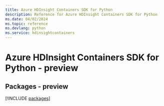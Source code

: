```yaml
---
title: Azure HDInsight Containers SDK for Python
description: Reference for Azure HDInsight Containers SDK for Python
ms.date: 04/02/2024
ms.topic: reference
ms.devlang: python
ms.service: hdinsightcontainers
---
```

# Azure HDInsight Containers SDK for Python - preview
## Packages - preview
[!INCLUDE [packages](hdinsight-containers-index.md)]
